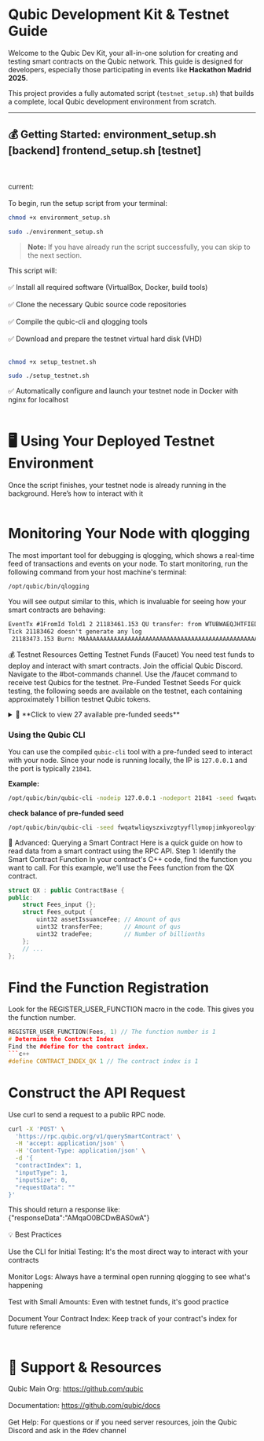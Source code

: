 # Qubic Development Kit & Testnet Guide

Welcome to the Qubic Dev Kit, your all-in-one solution for creating and testing smart contracts on the Qubic network. This guide is designed for developers, especially those participating in events like **Hackathon Madrid 2025**.

This project provides a fully automated script (`testnet_setup.sh`) that builds a complete, local Qubic development environment from scratch.

---

## 💰 Getting Started: environment_setup.sh [backend] frontend_setup.sh [testnet]

<br /><br />
current:<br /><br />
To begin, run the setup script from your terminal:

```bash
chmod +x environment_setup.sh
```
```bash
sudo ./environment_setup.sh
```

> **Note:** If you have already run the script successfully, you can skip to the next section.


This script will:<br /><br />
✅ Install all required software (VirtualBox, Docker, build tools)<br /><br />
✅ Clone the necessary Qubic source code repositories<br /><br />
✅ Compile the qubic-cli and qlogging tools<br /><br />
✅ Download and prepare the testnet virtual hard disk (VHD)<br /><br />


```bash
chmod +x setup_testnet.sh
```
```bash
sudo ./setup_testnet.sh
```
✅ Automatically configure and launch your testnet node in Docker with nginx for localhost<br /><br />
# 🖥️ Using Your Deployed Testnet Environment
Once the script finishes, your testnet node is already running in the background. Here’s how to interact with it<br /><br />
# Monitoring Your Node with qlogging
The most important tool for debugging is qlogging, which shows a real-time feed of transactions and events on your node.
To start monitoring, run the following command from your host machine's terminal:
```bash
/opt/qubic/bin/qlogging
```
You will see output similar to this, which is invaluable for seeing how your smart contracts are behaving:
```txt
EventTx #1FromId Told1 2 21183461.153 QU transfer: from WTUBWAEQJHTFIEDXCJHVRXAXYBFCHAPQUPOQMGTJVGXYEBVRYTOVFHLFBCMB to MAAAAAAAAAAAAAAAAAAAAAAAAAAAAAAAAAAAAAAAAAAAAAAAAAAAAAAAWWD 10000QU.
Tick 21183462 doesn't generate any log
 21183473.153 Burn: MAAAAAAAAAAAAAAAAAAAAAAAAAAAAAAAAAAAAAAAAAAAAAAAAAAAAAAAWLWD burned 100000 QU
```

💰 Testnet Resources
Getting Testnet Funds (Faucet)
You need test funds to deploy and interact with smart contracts.
Join the official Qubic Discord.
Navigate to the #bot-commands channel.
Use the /faucet command to receive test Qubics for the testnet.
Pre-Funded Testnet Seeds
For quick testing, the following seeds are available on the testnet, each containing approximately 1 billion testnet Qubic tokens.
<details>
<summary>🔑 **Click to view 27 available pre-funded seeds**</summary>
fwqatwliqyszxivzgtyyfllymopjimkyoreolgyflsnfpcytkhagqii
xpsxzzfqvaohzzwlbofvqkqeemzhnrscpeeokoumekfodtgzmwghtqm
ukzbkszgzpipmxrrqcxcppumxoxzerrvbjgthinzodrlyblkedutmsy
wgfqazfmgucrluchpuivdkguaijrowcnuclfsjrthfezqapnjelkgll
kewgvatawujuzikurbhwkrisjiubfxgfqkrvcqvfvgfgajphbvhlaos
nkhvicelolicthrcupurhzyftctcextifzkoyvcwgxnjsjdsfrtbrbl
otyqpudtgogpornpqbjfzkohralgffaajabxzhneoormvnstheuoyay
ttcrkhjulvxroglycvlpgesnxpwgjgvafpezwdezworzwcfobevoacx
mvssxxbnmincnnjhtrlbdffulimsbmzluzrtbjqcbvaqkeesjzevllk
jjhikmkgwhyflqdszdxpcjrilnoxerfeyttbbjahapatglpqgctnkue
nztizdwotovhuzchctpfdgylzmsdfxlvdcpikhmptqjbwwgbxavhtwo
lxbjeczdoqyjtzhizbeapkbpvfdbgxxbdbhyfvzhbkysmgdxuzspmwu
zwoggmzfbdhuxrikdhqrmcxaqmpmdblgsdjzlesfnyogxquwzutracm
inkzmjoxytbhmvuuailtfarjgooearejunwlzsnvczcamsvjlrobsof
htvhtfjxzqandmcshkfifmrsrikrcpsxmnemcjthtmyvsqqcvwckwfk
hmsmhamftvncxcdvxytqgdihxfncarwzatpjuoecjqhceoepysozwlp
wrnohgpgfuudvhtwnuyleimplivlxcaswuwqezusyjddgkdigtueswb
fisfusaykkovsskpgvsaclcjjyfstrstgpebxvsqeikhneqaxvqcwsf
jftgpcowwnmommeplhbvgotjxrtkmiddcjmitbxoekwunmlpmdakjzq
svaluwylhjejvyjvgmqsqjcufulhusbkkujwrwfgdphdmesqjirsoep
lzinqhyvomjzqoyluifguhytcgpftdxndswbcqriecatcmfidbnmvka
mqamjotnshocvekufdqylgtdcembtddlfockjyaotfdvzqpvkylsjjk
asueorfnexvnthcuicsqqppekcdrwizxqlnkzdkazsymrotjtmdnofe
ahfulnoaeuoiurixbjygqxiaklmiwhysazqylyhhitjsgezhqwnpgql
omyxajeenkikjvihmysvkbftzqrtsjfstlmycfwqjyaihtldnetvkrw
zrfpagcpqfkwjimnrehibkctvwsyzocuikgpedchcyaotcamzaxpivq
kexrupgtmbmwwzlcpqccemtgvolpzqezybmgaedaganynsnjijfyvcn```
</details>

### Using the Qubic CLI
You can use the compiled `qubic-cli` tool with a pre-funded seed to interact with your node. Since your node is running locally, the IP is `127.0.0.1` and the port is typically `21841`.

**Example:**
```bash
/opt/qubic/bin/qubic-cli -nodeip 127.0.0.1 -nodeport 21841 -seed fwqatwliqyszxivzgtyyfllymopjimkyoreolgyflsnfpcytkhagqii -somecommand
```
**check balance of pre-funded seed**
```bash
/opt/qubic/bin/qubic-cli -seed fwqatwliqyszxivzgtyyfllymopjimkyoreolgyflsnfpcytkhagqii -getbalance```
```
🔬 Advanced: Querying a Smart Contract
Here is a quick guide on how to read data from a smart contract using the RPC API.
Step 1: Identify the Smart Contract Function
In your contract's C++ code, find the function you want to call. For this example, we'll use the Fees function from the QX contract.
```c++
struct QX : public ContractBase {
public:
    struct Fees_input {};
    struct Fees_output {
        uint32 assetIssuanceFee; // Amount of qus
        uint32 transferFee;      // Amount of qus
        uint32 tradeFee;         // Number of billionths
    };
    // ...
};
```
# Find the Function Registration
Look for the REGISTER_USER_FUNCTION macro in the code. This gives you the function number.
```c++
REGISTER_USER_FUNCTION(Fees, 1) // The function number is 1
# Determine the Contract Index
Find the #define for the contract index.
```c++
#define CONTRACT_INDEX_QX 1 // The contract index is 1
```
# Construct the API Request
Use curl to send a request to a public RPC node.
```bash
curl -X 'POST' \
  'https://rpc.qubic.org/v1/querySmartContract' \
  -H 'accept: application/json' \
  -H 'Content-Type: application/json' \
  -d '{
  "contractIndex": 1,
  "inputType": 1,
  "inputSize": 0,
  "requestData": ""
}'
```
This should return a response like: {"responseData":"AMqaO0BCDwBAS0wA"}<br /><br />
💡 Best Practices<br /><br />
Use the CLI for Initial Testing: It's the most direct way to interact with your contracts<br /><br />
Monitor Logs: Always have a terminal open running qlogging to see what's happening<br /><br />
Test with Small Amounts: Even with testnet funds, it's good practice<br /><br />
Document Your Contract Index: Keep track of your contract's index for future reference<br /><br />
# 💬 Support & Resources
Qubic Main Org: https://github.com/qubic<br /><br />
Documentation: https://github.com/qubic/docs<br /><br />
Get Help: For questions or if you need server resources, join the Qubic Discord and ask in the #dev channel<br /><br />
